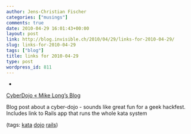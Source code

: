 ```yaml
---
author: Jens-Christian Fischer
categories: ["musings"]
comments: true
date: 2010-04-29 16:01:43+00:00
layout: post
link: http://blog.invisible.ch/2010/04/29/links-for-2010-04-29/
slug: links-for-2010-04-29
tags: ["blog"]
title: links for 2010-04-29
type: post
wordpress_id: 811
---
```


  * 
                

[CyberDojo « Mike Long’s Blog](http://meekrosoft.wordpress.com/2010/04/28/cyberdojo/)


                

Blog post about a cyber-dojo - sounds like great fun for a geek hackfest. Includes link to Rails app that runs the whole kata system


                

(tags: [kata](http://delicious.com/jaycee/kata) [dojo](http://delicious.com/jaycee/dojo) [rails](http://delicious.com/jaycee/rails))


            
